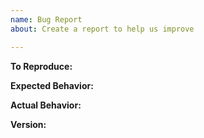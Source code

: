 ```yaml
---
name: Bug Report
about: Create a report to help us improve

---
```


<!--
YOUR ISSUE MAY BE CLOSED IF YOU DO NOT FOLLOW THIS TEMPLATE

Consider searching for similar issues before submitting yours.
-->

**To Reproduce:** <!-- A simple set of reproduction steps or a MINIMAL reproducible example -->

**Expected Behavior:** <!-- What you expect to happen in the context of the bug. -->

**Actual Behavior:** <!-- What actually happens instead. If an error occurs, include the stacktrace here. -->

**Version:** <!-- The version of Discord4J on which the bug is produced. -->